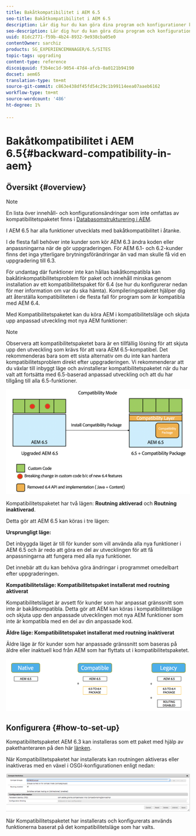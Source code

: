 ```yaml
---
title: Bakåtkompatibilitet i AEM 6.5
seo-title: Bakåtkompatibilitet i AEM 6.5
description: Lär dig hur du kan göra dina program och konfigurationer kompatibla med AEM 6.5
seo-description: Lär dig hur du kan göra dina program och konfigurationer kompatibla med AEM 6.5
uuid: 81dc2771-f59b-4b24-8932-9e938cba05e0
contentOwner: sarchiz
products: SG_EXPERIENCEMANAGER/6.5/SITES
topic-tags: upgrading
content-type: reference
discoiquuid: f3b4ec1d-9054-47d4-afcb-0a0121b94190
docset: aem65
translation-type: tm+mt
source-git-commit: c863e438df45fd54c29c1b99114eea07aaeb6162
workflow-type: tm+mt
source-wordcount: '486'
ht-degree: 1%

---
```



# Bakåtkompatibilitet i AEM 6.5{#backward-compatibility-in-aem}

## Översikt {#overview}

>[!NOTE]
>
>En lista över innehåll- och konfigurationsändringar som inte omfattas av kompatibilitetspaketet finns i [Databasomstrukturering i AEM](/help/sites-deploying/repository-restructuring.md).

I AEM 6.5 har alla funktioner utvecklats med bakåtkompatibilitet i åtanke.

I de flesta fall behöver inte kunder som kör AEM 6.3 ändra koden eller anpassningarna när de gör uppgraderingen. För AEM 6.1- och 6.2-kunder finns det inga ytterligare brytningsförändringar än vad man skulle få vid en uppgradering till 6.3.

För undantag där funktioner inte kan hållas bakåtkompatibla kan bakåtinkompatibilitetsproblem för paket och innehåll minskas genom installation av ett kompatibilitetspaket för 6.4 (se hur du konfigurerar nedan för mer information om var du ska hämta). Kompileringspaketet hjälper dig att återställa kompatibiliteten i de flesta fall för program som är kompatibla med AEM 6.4.

Med Kompatibilitetspaketet kan du köra AEM i kompatibilitetsläge och skjuta upp anpassad utveckling mot nya AEM funktioner:

>[!NOTE]
>
>Observera att kompatibilitetspaketet bara är en tillfällig lösning för att skjuta upp den utveckling som krävs för att vara AEM 6.5-kompatibel. Det rekommenderas bara som ett sista alternativ om du inte kan hantera kompatibilitetsproblem direkt efter uppgraderingen. Vi rekommenderar att du växlar till inbyggt läge och avinstallerar kompatibilitetspaketet när du har valt att fortsätta med 6.5-baserad anpassad utveckling och att du har tillgång till alla 6.5-funktioner.

![sase](assets/sase.png)

Kompatibilitetspaketet har två lägen: **Routning aktiverad** och **Routning inaktiverad**.

Detta gör att AEM 6.5 kan köras i tre lägen:

**Ursprungligt läge:**

Det inbyggda läget är till för kunder som vill använda alla nya funktioner i AEM 6.5 och är redo att göra en del av utvecklingen för att få anpassningarna att fungera med alla nya funktioner.

Det innebär att du kan behöva göra ändringar i programmet omedelbart efter uppgraderingen.

**Kompatibilitetsläge: Kompatibilitetspaket installerat med routning aktiverat**

Kompatibilitetsläget är avsett för kunder som har anpassat gränssnitt som inte är bakåtkompatibla. Detta gör att AEM kan köras i kompatibilitetsläge och skjuta upp den anpassade utvecklingen mot nya AEM funktioner som inte är kompatibla med en del av din anpassade kod.

**Äldre läge: Kompatibilitetspaket installerat med routning inaktiverat**

Äldre läge är för kunder som har anpassade gränssnitt som baseras på äldre eller inaktuell kod från AEM som har flyttats ut i kompatibilitetspaketet.

![sapte](assets/sapte.png)

## Konfigurera {#how-to-set-up}

Kompatibilitetspaketet AEM 6.3 kan installeras som ett paket med hjälp av pakethanteraren på den här [länken](https://www.adobeaemcloud.com/content/marketplace/marketplaceProxy.html?packagePath=/content/companies/public/adobe/packages/cq640/compatpack/aem-compat-cq64-to-cq63).

När Kompatibilitetspaketet har installerats kan routningen aktiveras eller inaktiveras med en växel i OSGI-konfigurationen enligt nedan:

![screen_shot_2017-11-27at122421pm](assets/screen_shot_2017-11-27at122421pm.png)

När Kompatibilitetspaketet har installerats och konfigurerats används funktionerna baserat på det kompatibilitetsläge som har valts.
